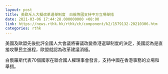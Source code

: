 ```yaml
---
layout: post
title: 美歐斥人大擬改革選舉制度　白俄等國支持中方立場舉措
date: 2021-03-06 17:44:28.000000000 +08:00
link: https://news.rthk.hk/rthk/ch/component/k2/1579132-20210306.htm
categories: rthk
---
```


美國及歐盟先後批評全國人大會議將審議改變香港選舉制度的決定，美國認為是直接攻擊民主進程，歐盟就認為改革建議消極。

白俄羅斯代表70個國家在聯合國人權理事會發言，支持中國在香港事務的立場和舉措。
